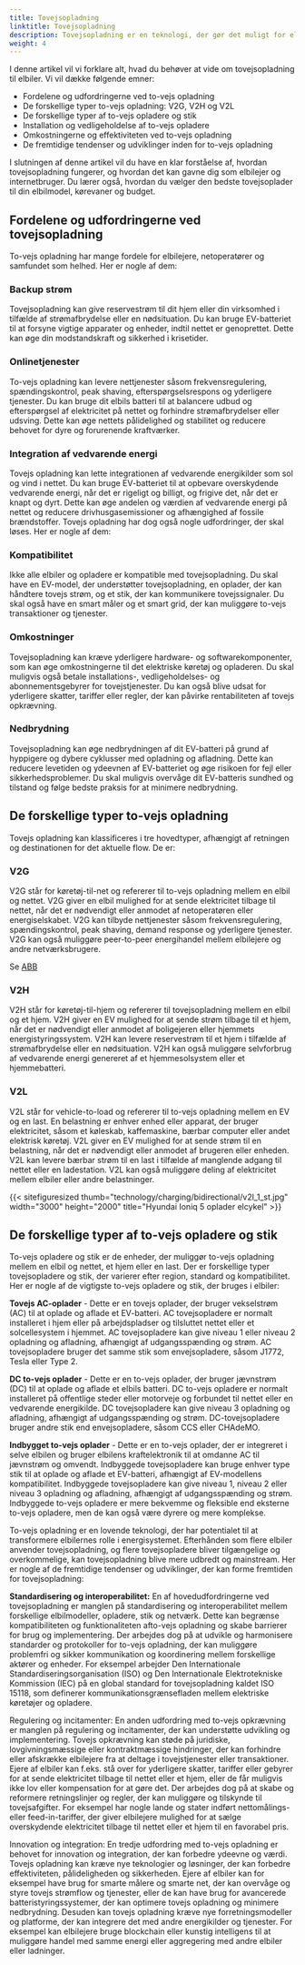 ```yaml
---
title: Tovejsopladning
linktitle: Tovejsopladning
description: Tovejsopladning er en teknologi, der gør det muligt for elbiler ikke kun at modtage strøm fra nettet eller en ladestation, men også sende den tilbage til nettet eller et hjem. På denne måde kan elbiler fungere som backup strømkilder, netstabilisatorer eller vedvarende energiintegratorer.
weight: 4
---
```

<!-- markdownlint-disable MD033 -->
I denne artikel vil vi forklare alt, hvad du behøver at vide om tovejsopladning til elbiler. Vi vil dække følgende emner:

- Fordelene og udfordringerne ved to-vejs opladning
- De forskellige typer to-vejs opladning: V2G, V2H og V2L
- De forskellige typer af to-vejs opladere og stik
- Installation og vedligeholdelse af to-vejs opladere
- Omkostningerne og effektiviteten ved to-vejs opladning
- De fremtidige tendenser og udviklinger inden for to-vejs opladning

I slutningen af ​​denne artikel vil du have en klar forståelse af, hvordan tovejsopladning fungerer, og hvordan det kan gavne dig som elbilejer og internetbruger. Du lærer også, hvordan du vælger den bedste tovejsoplader til din elbilmodel, kørevaner og budget.

## Fordelene og udfordringerne ved tovejsopladning

To-vejs opladning har mange fordele for elbilejere, netoperatører og samfundet som helhed. Her er nogle af dem:

### Backup strøm

Tovejsopladning kan give reservestrøm til dit hjem eller din virksomhed i tilfælde af strømafbrydelse eller en nødsituation. Du kan bruge EV-batteriet til at forsyne vigtige apparater og enheder, indtil nettet er genoprettet. Dette kan øge din modstandskraft og sikkerhed i krisetider.

### Onlinetjenester

To-vejs opladning kan levere nettjenester såsom frekvensregulering, spændingskontrol, peak shaving, efterspørgselsrespons og yderligere tjenester. Du kan bruge dit elbils batteri til at balancere udbud og efterspørgsel af elektricitet på nettet og forhindre strømafbrydelser eller udsving. Dette kan øge nettets pålidelighed og stabilitet og reducere behovet for dyre og forurenende kraftværker.

### Integration af vedvarende energi

Tovejs opladning kan lette integrationen af ​​vedvarende energikilder som sol og vind i nettet. Du kan bruge EV-batteriet til at opbevare overskydende vedvarende energi, når det er rigeligt og billigt, og frigive det, når det er knapt og dyrt. Dette kan øge andelen og værdien af ​​vedvarende energi på nettet og reducere drivhusgasemissioner og afhængighed af fossile brændstoffer.
Tovejs opladning har dog også nogle udfordringer, der skal løses. Her er nogle af dem:

### Kompatibilitet

Ikke alle elbiler og opladere er kompatible med tovejsopladning. Du skal have en EV-model, der understøtter tovejsopladning, en oplader, der kan håndtere tovejs strøm, og et stik, der kan kommunikere tovejssignaler. Du skal også have en smart måler og et smart grid, der kan muliggøre to-vejs transaktioner og tjenester.

### Omkostninger

Tovejsopladning kan kræve yderligere hardware- og softwarekomponenter, som kan øge omkostningerne til det elektriske køretøj og opladeren. Du skal muligvis også betale installations-, vedligeholdelses- og abonnementsgebyrer for tovejstjenester. Du kan også blive udsat for yderligere skatter, tariffer eller regler, der kan påvirke rentabiliteten af ​​tovejs opkrævning.

### Nedbrydning

Tovejsopladning kan øge nedbrydningen af ​​dit EV-batteri på grund af hyppigere og dybere cyklusser med opladning og afladning. Dette kan reducere levetiden og ydeevnen af ​​EV-batteriet og øge risikoen for fejl eller sikkerhedsproblemer. Du skal muligvis overvåge dit EV-batteris sundhed og tilstand og følge bedste praksis for at minimere nedbrydning.

## De forskellige typer to-vejs opladning

Tovejs opladning kan klassificeres i tre hovedtyper, afhængigt af retningen og destinationen for det aktuelle flow. De er:
### V2G

V2G står for køretøj-til-net og refererer til to-vejs opladning mellem en elbil og nettet. V2G giver en elbil mulighed for at sende elektricitet tilbage til nettet, når det er nødvendigt eller anmodet af netoperatøren eller energiselskabet. V2G kan tilbyde nettjenester såsom frekvensregulering, spændingskontrol, peak shaving, demand response og yderligere tjenester. V2G kan også muliggøre peer-to-peer energihandel mellem elbilejere og andre netværksbrugere.

Se [ABB](https://new.abb.com/ev-charging/abb-s-vehicle-to-grid-technology)

### V2H

V2H står for køretøj-til-hjem og refererer til tovejsopladning mellem en elbil og et hjem. V2H giver en EV mulighed for at sende strøm tilbage til et hjem, når det er nødvendigt eller anmodet af boligejeren eller hjemmets energistyringssystem. V2H kan levere reservestrøm til et hjem i tilfælde af strømafbrydelse eller en nødsituation. V2H kan også muliggøre selvforbrug af vedvarende energi genereret af et hjemmesolsystem eller et hjemmebatteri.

### V2L

V2L står for vehicle-to-load og refererer til to-vejs opladning mellem en EV og en last. En belastning er enhver enhed eller apparat, der bruger elektricitet, såsom et køleskab, kaffemaskine, bærbar computer eller andet elektrisk køretøj. V2L giver en EV mulighed for at sende strøm til en belastning, når det er nødvendigt eller anmodet af brugeren eller enheden. V2L kan levere bærbar strøm til en last i tilfælde af manglende adgang til nettet eller en ladestation. V2L kan også muliggøre deling af elektricitet mellem elbiler eller andre belastninger.

{{< sitefiguresized thumb="technology/charging/bidirectional/v2l_1_st.jpg" width="3000" height="2000" title="Hyundai Ioniq 5 oplader elcykel" >}}

## De forskellige typer af to-vejs opladere og stik

To-vejs opladere og stik er de enheder, der muliggør to-vejs opladning mellem en elbil og nettet, et hjem eller en last. Der er forskellige typer tovejsopladere og stik, der varierer efter region, standard og kompatibilitet. Her er nogle af de vigtigste to-vejs opladere og stik, der bruges i elbiler:

**Tovejs AC-oplader** - Dette er en tovejs oplader, der bruger vekselstrøm (AC) til at oplade og aflade et EV-batteri. AC tovejsopladere er normalt installeret i hjem eller på arbejdspladser og tilsluttet nettet eller et solcellesystem i hjemmet. AC tovejsopladere kan give niveau 1 eller niveau 2 opladning og afladning, afhængigt af udgangsspænding og strøm. AC tovejsopladere bruger det samme stik som envejsopladere, såsom J1772, Tesla eller Type 2.

**DC to-vejs oplader** - Dette er en to-vejs oplader, der bruger jævnstrøm (DC) til at oplade og aflade et elbils batteri. DC to-vejs opladere er normalt installeret på offentlige steder eller motorveje og forbundet til nettet eller en vedvarende energikilde. DC tovejsopladere kan give niveau 3 opladning og afladning, afhængigt af udgangsspænding og strøm. DC-tovejsopladere bruger andre stik end envejsopladere, såsom CCS eller CHAdeMO.

**Indbygget to-vejs oplader** - Dette er en to-vejs oplader, der er integreret i selve elbilen og bruger elbilens kraftelektronik til at omdanne AC til jævnstrøm og omvendt. Indbyggede tovejsopladere kan bruge enhver type stik til at oplade og aflade et EV-batteri, afhængigt af EV-modellens kompatibilitet. Indbyggede tovejsopladere kan give niveau 1, niveau 2 eller niveau 3 opladning og afladning, afhængigt af udgangsspænding og strøm. Indbyggede to-vejs opladere er mere bekvemme og fleksible end eksterne to-vejs opladere, men de kan også være dyrere og mere komplekse.

To-vejs opladning er en lovende teknologi, der har potentialet til at transformere elbilernes rolle i energisystemet. Efterhånden som flere elbiler anvender tovejsopladning, og flere tovejsopladere bliver tilgængelige og overkommelige, kan tovejsopladning blive mere udbredt og mainstream. Her er nogle af de fremtidige tendenser og udviklinger, der kan forme fremtiden for tovejsopladning:

**Standardisering og interoperabilitet:** En af hovedudfordringerne ved tovejsopladning er manglen på standardisering og interoperabilitet mellem forskellige elbilmodeller, opladere, stik og netværk. Dette kan begrænse kompatibiliteten og funktionaliteten af ​​to-vejs opladning og skabe barrierer for brug og implementering. Der arbejdes dog på at udvikle og harmonisere standarder og protokoller for to-vejs opladning, der kan muliggøre problemfri og sikker kommunikation og koordinering mellem forskellige aktører og enheder. For eksempel arbejder Den Internationale Standardiseringsorganisation (ISO) og Den Internationale Elektrotekniske Kommission (IEC) på en global standard for tovejsopladning kaldet ISO 15118, som definerer kommunikationsgrænsefladen mellem elektriske køretøjer og opladere.

Regulering og incitamenter: En anden udfordring med to-vejs opkrævning er manglen på regulering og incitamenter, der kan understøtte udvikling og implementering. Tovejs opkrævning kan støde på juridiske, lovgivningsmæssige eller kontraktmæssige hindringer, der kan forhindre eller afskrække elbilejere fra at deltage i tovejstjenester eller transaktioner. Ejere af elbiler kan f.eks. stå over for yderligere skatter, tariffer eller gebyrer for at sende elektricitet tilbage til nettet eller et hjem, eller de får muligvis ikke lov eller kompensation for at gøre det. Der arbejdes dog på at skabe og reformere retningslinjer og regler, der kan muliggøre og tilskynde til tovejsafgifter. For eksempel har nogle lande og stater indført nettomålings- eller feed-in-tariffer, der giver elbilejere mulighed for at sælge overskydende elektricitet tilbage til nettet eller et hjem til en favorabel pris.

Innovation og integration: En tredje udfordring med to-vejs opladning er behovet for innovation og integration, der kan forbedre ydeevne og værdi. Tovejs opladning kan kræve nye teknologier og løsninger, der kan forbedre effektiviteten, pålideligheden og sikkerheden. Ejere af elbiler kan for eksempel have brug for smarte målere og smarte net, der kan overvåge og styre tovejs strømflow og tjenester, eller de kan have brug for avancerede batteristyringssystemer, der kan optimere tovejs opladning og minimere nedbrydning. Desuden kan tovejs opladning kræve nye forretningsmodeller og platforme, der kan integrere det med andre energikilder og tjenester. For eksempel kan elbilejere bruge blockchain eller kunstig intelligens til at muliggøre handel med samme energi eller aggregering med andre elbiler eller ladninger.

